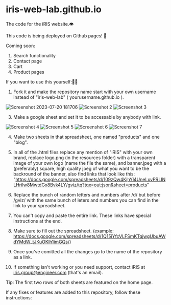 # iris-web-lab.github.io

The code for the iRIS website.👁️

This code is being deployed on Github pages! 🤩

Coming soon:
1. Search functionality
2. Contact page
3. Cart
4. Product pages

If you want to use this yourself:🧑‍🔧

1. Fork it and make the repository name start with your own username instead of "iris-web-lab" ( yourusername.github.io ).

![Screenshot 2023-07-20 181706](https://github.com/iris-web-lab/iris-web-lab.github.io/assets/82143316/da76eb9f-8e58-4a12-896b-d072e4afcfc6)
![Screenshot 2](https://github.com/iris-web-lab/iris-web-lab.github.io/assets/82143316/29db219c-1562-439e-b31d-e7cf396868f1)
![Screenshot 3](https://github.com/iris-web-lab/iris-web-lab.github.io/assets/82143316/e8af4434-5ad2-43f0-9bbf-c0738e60460a)

3. Make a google sheet and set it to be accessable by anybody with link.

![Screenshot 4](https://github.com/iris-web-lab/iris-web-lab.github.io/assets/82143316/f2c20017-23aa-43be-9b03-d1acea0c819d)
![Screenshot 5](https://github.com/iris-web-lab/iris-web-lab.github.io/assets/82143316/0a40007a-f2fe-4e1f-9da5-45d43f8d1479)
![Screenshot 6](https://github.com/iris-web-lab/iris-web-lab.github.io/assets/82143316/2f55df24-7409-4422-b823-ba4d97d58d01)
![Screenshot 7](https://github.com/iris-web-lab/iris-web-lab.github.io/assets/82143316/dab689d4-0d84-4573-9e93-002fd2b34a06)


4. Make two sheets in that spreadsheet, one named "products" and one "blog".


6. In all of the .html files replace any mention of "iRIS" with your own brand, replace logo.png (in the resources folder) with a transparent image of your own logo (name the file the same), and banner.jpeg with a (preferably) square, high quality jpeg of what you want to be the backround of the banner, also find links that look like this:
"https://docs.google.com/spreadsheets/d/109zQw4KjhYl4UneLxvPRLINLHriIw8MwtdGx8Bvk4LY/gviz/tq?tqx=out:json&sheet=products"
7. Replace the bunch of random letters and numbers after /d/ but before /gviz/ with the same bunch of leters and numbers you can find in the link to your spreadsheet.
8. You can't copy and paste the entire link. These links have special instructions at the end.
9. Make sure to fill out the spreadsheet. (example: https://docs.google.com/spreadsheets/d/1Q15iYfcVLFSmKTqjwgUbuAWdYMdW_tJKuOKlh1imGQs/)
10. Once you've comitted all the changes go to the name of the repository as a link.

11. If something isn't working or you need support, contact iRIS at iris.group@engineer.com (that's an email).

Tip: The first two rows of both sheets are featured on the home page.

If any fixes or features are added to this repository, follow these instructions:
